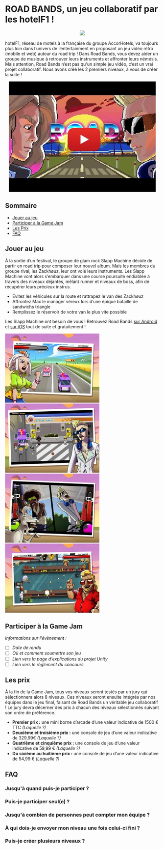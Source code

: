 # ROAD BANDS, un jeu collaboratif par les hotelF1 !

<p align="center">
    <img src="https://user-images.githubusercontent.com/29977168/28116277-c23a7cce-6708-11e7-927c-5a6bd911da85.png"
         style="width: 200; height:auto;"
    >
</p>

hotelF1, réseau de motels à la française du groupe AccorHotels, va toujours plus loin dans l’univers de l’entertainment en proposant un jeu vidéo rétro (mobile et web) autour du road trip ! Dans Road Bands, vous devez aider un groupe de musique à retrouver leurs instruments et affronter leurs némésis. Mais attention, Road Bands n’est pas qu'un simple jeu vidéo, c’est un vrai projet collaboratif. Nous avons créé les 2 premiers niveaux, à vous de créer la suite !

<p align="center">
    <a target="_blank" href="http://www.youtube.com/watch?feature=player_embedded&v=35mA3UNQ-yk"><img src="./youtube.jpg" alt="Video Road Bands"/></a>
</p>

## Sommaire

- [Jouer au jeu](./README.md#jouer-au-jeu)
- [Participer à la Game Jam](./README.md#participer-à-la-game-jam)
- [Les Prix](./README.md#les-prix)
- [FAQ](./README.md#faq)

## Jouer au jeu

À la sortie d’un festival, le groupe de glam rock Slapp Machine décide de partir en road trip pour composer leur nouvel album. Mais les membres du groupe rival, les Zackhøuz, leur ont volé leurs instruments. Les Slapp Machine vont alors s’embarquer dans une course poursuite endiablée à travers des niveaux déjantés, mêlant runner et niveaux de boss, afin de récupérer leurs précieux instrus.

* Évitez les véhicules sur la route et rattrapez le van des Zackhøuz
* Affrontez Max le manager véreux lors d’une épique bataille de sandwichs triangle
* Remplissez le réservoir de votre van le plus vite possible

Les Slapp Machine ont besoin de vous ! Retrouvez Road Bands [sur Android](https://play.google.com/store/apps/details?id=fr.hf1.roadband) et [sur iOS](https://itunes.apple.com/app/id1256521725) tout de suite et gratuitement !

![Rattrapez le van des Zackhøuz !](./img1.jpg)
![Les Zackhøuz vous ont volé vos instruments !](./img2.jpg)
![Remplissez le réservoir de votre van !](./img3.jpg)
![Affrontez Max le manager véreux !](./img5.jpg)

## Participer à la Game Jam

*Informations sur l'évènement :* 
- [ ] *Date de rendu*
- [ ] *Où et comment soumettre son jeu*
- [ ] *Lien vers la page d'explications du projet Unity*
- [ ] *Lien vers le règlement du concours*

## Les prix

À la fin de la Game Jam, tous vos niveaux seront testés par un jury qui sélectionnera alors 8 niveaux. Ces niveaux seront ensuite intégrés par nos équipes dans le jeu final, faisant de Road Bands un véritable jeu collaboratif ! Le jury devra décerner des prix à chacun des niveaux sélectionnés suivant son ordre de préférence.

- **Premier prix :** une mini borne d’arcade d’une valeur indicative de 1500 € TTC *(Laquelle ?)*
- **Deuxième et troisième prix :** une console de jeu d’une valeur indicative de 329,99€ *(Laquelle ?)*
- **Quatrième et cinquième prix :** une console de jeu d’une valeur indicative de 59,99 € *(Laquelle ?)*
- **Du sixième au huitième prix :** une console de jeu d’une valeur indicative de 54,99 € *(Laquelle ?)*

## FAQ

### Jusqu'à quand puis-je participer ?

### Puis-je participer seul(e) ?

### Jusqu'à combien de personnes peut compter mon équipe ?

### À qui dois-je envoyer mon niveau une fois celui-ci fini ?

### Puis-je créer plusieurs niveaux ?